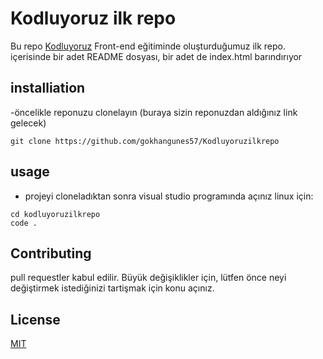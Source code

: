 # Kodluyoruz ilk repo
Bu repo [Kodluyoruz](https://www.kodluyoruz.org) Front-end eğitiminde oluşturduğumuz ilk repo. içerisinde bir adet README dosyası, bir adet de index.html barındırıyor

## installiation
-öncelikle reponuzu clonelayın (buraya sizin reponuzdan aldığınız link gelecek)

```
git clone https://github.com/gokhangunes57/Kodluyoruzilkrepo
```
## usage
* projeyi cloneladıktan sonra visual studio programında açınız
linux için:
```
cd kodluyoruzilkrepo
code .
```

## Contributing
pull requestler kabul edilir. Büyük değişiklikler için, lütfen önce neyi değiştirmek istediğinizi tartişmak için konu açınız.


## License
[MIT]( https://docs.github.com/en/github/creating-cloning-and-archiving-repositories/creating-a-repository-on-github/licensing-a-repository)

